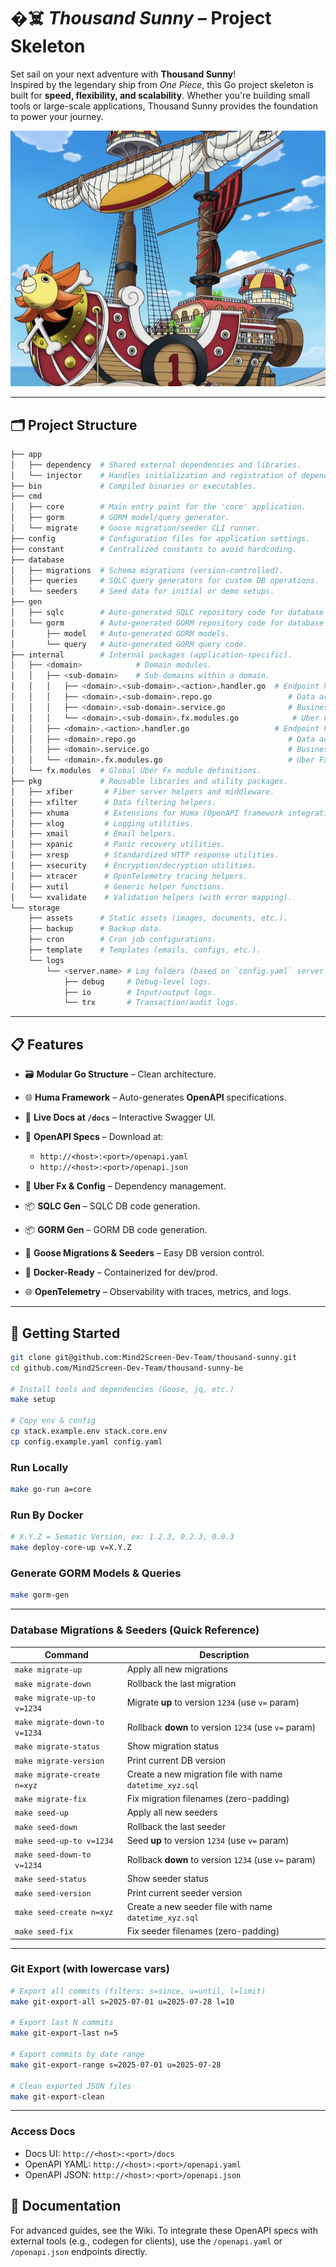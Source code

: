 # �‍☠️ *Thousand Sunny* – Project Skeleton

Set sail on your next adventure with **Thousand Sunny**!  
Inspired by the legendary ship from *One Piece*, this Go project skeleton is built for **speed, flexibility, and scalability**. Whether you're building small tools or large-scale applications, Thousand Sunny provides the foundation to power your journey.

![Thousand Sunny](./storage/assets/thousand-sunny.png "Thousand Sunny")

---

## 🗂 Project Structure

```bash
├── app
│   ├── dependency  # Shared external dependencies and libraries.
│   └── injector    # Handles initialization and registration of dependencies.
├── bin             # Compiled binaries or executables.
├── cmd
│   ├── core        # Main entry point for the 'core' application.
│   ├── gorm        # GORM model/query generator.
│   └── migrate     # Goose migration/seeder CLI runner.
├── config          # Configuration files for application settings.
├── constant        # Centralized constants to avoid hardcoding.
├── database
│   ├── migrations  # Schema migrations (version-controlled).
│   ├── queries     # SQLC query generators for custom DB operations.
│   └── seeders     # Seed data for initial or demo setups.
├── gen
│   ├── sqlc        # Auto-generated SQLC repository code for database access.
│   └── gorm        # Auto-generated GORM repository code for database access.
│       ├── model   # Auto-generated GORM models.
│       └── query   # Auto-generated GORM query code.
├── internal        # Internal packages (application-specific).
│   ├── <domain>            # Domain modules.
│   │   ├── <sub-domain>    # Sub-domains within a domain.
│   │   │   ├── <domain>.<sub-domain>.<action>.handler.go  # Endpoint handlers.
│   │   │   ├── <domain>.<sub-domain>.repo.go                 # Data access layer.
│   │   │   ├── <domain>.<sub-domain>.service.go              # Business logic.
│   │   │   └── <domain>.<sub-domain>.fx.modules.go            # Uber Fx modules.
│   │   ├── <domain>.<action>.handler.go                   # Endpoint handlers.
│   │   ├── <domain>.repo.go                                  # Data access layer.
│   │   ├── <domain>.service.go                               # Business logic.
│   │   └── <domain>.fx.modules.go                            # Uber Fx modules.
│   └── fx.modules  # Global Uber Fx module definitions.
├── pkg             # Reusable libraries and utility packages.
│   ├── xfiber       # Fiber server helpers and middleware.
│   ├── xfilter      # Data filtering helpers.
│   ├── xhuma        # Extensions for Huma (OpenAPI framework integration).
│   ├── xlog         # Logging utilities.
│   ├── xmail        # Email helpers.
│   ├── xpanic       # Panic recovery utilities.
│   ├── xresp        # Standardized HTTP response utilities.
│   ├── xsecurity    # Encryption/decryption utilities.
│   ├── xtracer      # OpenTelemetry tracing helpers.
│   ├── xutil        # Generic helper functions.
│   └── xvalidate    # Validation helpers (with error mapping).
└── storage
    ├── assets      # Static assets (images, documents, etc.).
    ├── backup      # Backup data.
    ├── cron        # Cron job configurations.
    ├── template    # Templates (emails, configs, etc.).
    └── logs
        └── <server.name> # Log folders (based on `config.yaml` server name).
            ├── debug     # Debug-level logs.
            ├── io        # Input/output logs.
            └── trx       # Transaction/audit logs.
````

---

## 📋 Features

* 🗃️ **Modular Go Structure** – Clean architecture.
* 🌐 **Huma Framework** – Auto-generates **OpenAPI** specifications.
* 📜 **Live Docs at `/docs`** – Interactive Swagger UI.
* 📂 **OpenAPI Specs** – Download at:

  * `http://<host>:<port>/openapi.yaml`
  * `http://<host>:<port>/openapi.json`
* 🔧 **Uber Fx & Config** – Dependency management.
* 📦 **SQLC Gen** – SQLC DB code generation.
* 📦 **GORM Gen** – GORM DB code generation.
* 🐘 **Goose Migrations & Seeders** – Easy DB version control.
* 🐳 **Docker-Ready** – Containerized for dev/prod.
* 🌐 **OpenTelemetry** – Observability with traces, metrics, and logs.

---

## 🚀 Getting Started

```bash
git clone git@github.com:Mind2Screen-Dev-Team/thousand-sunny.git
cd github.com/Mind2Screen-Dev-Team/thousand-sunny-be

# Install tools and dependencies (Goose, jq, etc.)
make setup

# Copy env & config
cp stack.example.env stack.core.env
cp config.example.yaml config.yaml
```

### Run Locally

```bash
make go-run a=core
```

### Run By Docker

```bash
# X.Y.Z = Sematic Version, ex: 1.2.3, 0.2.3, 0.0.3
make deploy-core-up v=X.Y.Z
```

### Generate GORM Models & Queries

```bash
make gorm-gen
```

---

### Database Migrations & Seeders (Quick Reference)

| Command                        | Description                                               |
| ------------------------------ | --------------------------------------------------------- |
| `make migrate-up`              | Apply all new migrations                                  |
| `make migrate-down`            | Rollback the last migration                               |
| `make migrate-up-to v=1234`    | Migrate **up** to version `1234` (use `v=` param)         |
| `make migrate-down-to v=1234`  | Rollback **down** to version `1234` (use `v=` param)      |
| `make migrate-status`          | Show migration status                                     |
| `make migrate-version`         | Print current DB version                                  |
| `make migrate-create n=xyz`    | Create a new migration file with name `datetime_xyz.sql`  |
| `make migrate-fix`             | Fix migration filenames (zero-padding)                    |
| `make seed-up`                 | Apply all new seeders                                     |
| `make seed-down`               | Rollback the last seeder                                  |
| `make seed-up-to v=1234`       | Seed **up** to version `1234` (use `v=` param)            |
| `make seed-down-to v=1234`     | Rollback **down** to version `1234` (use `v=` param)      |
| `make seed-status`             | Show seeder status                                        |
| `make seed-version`            | Print current seeder version                              |
| `make seed-create n=xyz`       | Create a new seeder file with name `datetime_xyz.sql`     |
| `make seed-fix`                | Fix seeder filenames (zero-padding)                       |

---

### Git Export (with lowercase vars)

```bash
# Export all commits (filters: s=since, u=until, l=limit)
make git-export-all s=2025-07-01 u=2025-07-28 l=10

# Export last N commits
make git-export-last n=5

# Export commits by date range
make git-export-range s=2025-07-01 u=2025-07-28

# Clean exported JSON files
make git-export-clean
```

---

### Access Docs

* Docs UI: `http://<host>:<port>/docs`
* OpenAPI YAML: `http://<host>:<port>/openapi.yaml`
* OpenAPI JSON: `http://<host>:<port>/openapi.json`

## 📖 Documentation

For advanced guides, see the Wiki. To integrate these OpenAPI specs with external tools (e.g., codegen for clients), use the `/openapi.yaml` or `/openapi.json` endpoints directly.